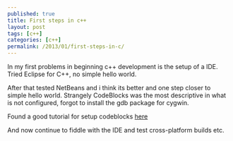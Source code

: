 ```yaml
---
published: true
title: First steps in c++
layout: post
tags: [c++]
categories: [c++]
permalink: /2013/01/first-steps-in-c/
---
```

In my first problems in beginning c++ development is the setup of a IDE. Tried Eclipse for C++, no simple hello world.

After that tested NetBeans and i think its better and one step closer to simple hello world. Strangely CodeBlocks was the most descriptive in what is not configured, forgot to install the gdb package for cygwin.

Found a good tutorial for setup codeblocks [here](http://cs.calvin.edu/curriculum/cs/112/resources/installingEclipse/cygwin/)

And now continue to fiddle with the IDE and test cross-platform builds etc.